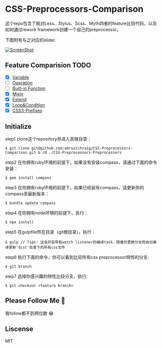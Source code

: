 CSS-Preprocessors-Comparison
============================

这个repo包含了我对Less、Stylus、Scss、Myth四者的feature比较代码，以及如何通过rework framework创建一个自己的preprocessor。     

下图附有与之对应的slider.

[![ScreenShot](https://raw.github.com/abruzzihraig/CSS-Preprocessors-Comparison/master/screenshot.png)](http://slides.com/abruzzihraig/css-preprocessors-comparison)

## Feature Comparision TODO 
- [x] [Variable](https://github.com/abruzzihraig/CSS-Preprocessors-Comparison/tree/variable/origin)
- [ ] [Operation]()
- [ ] [Built-in Function]()
- [x] [Mixin](https://github.com/abruzzihraig/CSS-Preprocessors-Comparison/tree/mixin/origin)
- [x] [Extend]()
- [x] [Loop&Condition](https://github.com/abruzzihraig/CSS-Preprocessors-Comparison/tree/loop_condition/origin)
- [x] [CSS3-Prefixes](https://github.com/abruzzihraig/CSS-Preprocessors-Comparison/tree/prefix/origin)

## Initialize
step1 clone这个repository并进入其根目录：
```
$ git clone git@github.com:abruzzihraig/CSS-Preprocessors-Comparison.git & cd ./CSS-Preprocessors-Preprocessors
```
step2 在你拥有ruby环境的前提下，如果没有安装compass，请通过下面的命令安装：
```
$ gem install compass
```
step3 在你拥有ruby环境的前提下，如果已经装有compass，请更新你的compass至最新版本：
```
$ bundle update compass
```
step4 在你拥有node环境的前提下，执行：
```
$ npm install
```
step5 在gulpfile所在目录（git根目录），执行：
```
$ gulp // Tips: 这会开启带有watch listener的编译task，随着你更换分支而自动编译更新'dist'目录下的所有css文件  
```
step6 执行下面的命令，你可以看到比较所有css preprocessor特性的分支:
```
$ git branch
```
step7 选择你感兴趣的特性比较分支，执行:
```
$ git checkout <feature branch>
```

## Please Follow Me :pray:
我follow都不到两位数 :joy:

## Liscense
MIT
